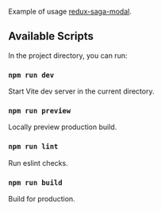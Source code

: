Example of usage [redux-saga-modal](https://www.npmjs.com/package/redux-saga-modal 'redux-saga-modal').

## Available Scripts

In the project directory, you can run:

### `npm run dev`

Start Vite dev server in the current directory.

### `npm run preview`

Locally preview production build.

### `npm run lint`

Run eslint checks.

### `npm run build`

Build for production.
